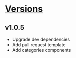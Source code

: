 # [Versions](https://github.com/Tracktor/eslint-config-react-tracktor/releases)

## v1.0.5

- Upgrade dev dependencies
- Add pull request template
- Add categories components 
